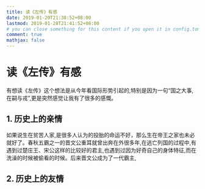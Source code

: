 ```yaml
---
title: 读《左传》有感
date: 2019-01-20T21:38:52+08:00
lastmod: 2019-01-28T21:41:52+08:00
# you can close something for this content if you open it in config.toml.
comment: true
mathjax: false
---
```


# 读《左传》有感

有想读《左传》这个想法是从今年看国际形势引起的,特别是因为一句“国之大事,在嗣与戎”,更是突然感觉让我有了很多的感慨。

## 1. 历史上的亲情

如果说生在贫苦人家,是很多人认为的投胎的命运不好，那么生在帝王之家也未必就好了。春秋五霸之一的晋文公重耳就曾出奔在外很多年,在逃亡列国的过程中,有遇到过楚庄王、宋公这样的比较好的君主,也遇到过因为好奇自己的身体特征,而在洗澡的时候被偷看的时候。后来晋文公成为了一代霸主,

## 2. 历史上的友情
